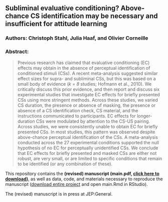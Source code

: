 ## Subliminal evaluative conditioning? Above-chance CS identification may be necessary and insufficient for attitude learning

### Authors: Christoph Stahl, Julia Haaf, and Olivier Corneille

### Abstract:

>  Previous research has claimed that evaluative conditioning (EC) effects
  may obtain in the absence of perceptual identification of conditioned stimuli (CSs).
  A recent meta-analysis suggested similar effect sizes for supra- and subliminal
  CSs, but this was based on a small body of evidence (*k = 8* studies; Hofmann et al., 2010).
  We critically discuss this prior evidence, and then report and discuss six experimental
  studies that investigate EC effects for briefly presented CSs using more stringent
  methods. Across these studies, we varied CS duration, the presence or absence of
  masking, the presence or absence of a CS identification check, CS material, and
  the instructions communicated to participants. EC effects for longer-duration CSs
  were modulated by attention to the CS-US pairing. Across studies, we were consistently
  unable to obtain EC for briefly presented CSs. In most studies, this pattern was
  observed despite above-chance perceptual identification of the CSs. A meta-analysis
  conducted across the 27 experimental conditions supported the null hypothesis of
  no EC for perceptually unidentified CSs. We conclude that EC effects for briefly
  presented and masked CSs are either not robust, are very small, or are limited to
  specific conditions that remain to be identified (or any combination of these).

This repository contains the <b> (revised) manuscript (main.pdf, <a href="http://github.com/methexp/subliminal-EC/raw/master/main.pdf">click here to download</a>)</b>, as well as data, code, and materials necessary to reproduce the manuscript (<a href="https://github.com/methexp/subliminal-EC/archive/master.zip">download entire project</a> and open main.Rmd in RStudio).

The (revised) manuscript is in press at JEP:General.

